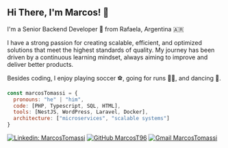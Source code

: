 ## Hi There, I'm Marcos! 👋

I'm a Senior Backend Developer 🚀 from Rafaela, Argentina 🇦🇷

I have a strong passion for creating scalable, efficient, and optimized solutions that meet the highest standards of quality. My journey has been driven by a continuous learning mindset, always aiming to improve and deliver better products.

Besides coding, I enjoy playing soccer ⚽, going for runs 🏃‍♂️, and dancing 💃.

```javascript
const marcosTomassi = {
  pronouns: "he" | "him",
  code: [PHP, Typescript, SQL, HTML],
  tools: [NestJS, WordPress, Laravel, Docker],
  architecture: ["microservices", "scalable systems"]
}
```

[![Linkedin: MarcosTomassi](https://img.shields.io/badge/-MarcosTomassi-blue?style=flatsquare&logo=Linkedin&logoColor=white&link=https://www.linkedin.com/in/marcostomassi/)](https://www.linkedin.com/in/marcostomassi)
[![GitHub MarcosT96](https://img.shields.io/github/followers/MarcosT96?label=follow&style=social)](https://github.com/MarcosT96)
[![Gmail MarcosTomassi](https://img.shields.io/badge/Gmail-marcostomassi%40gmail.com-success)](mailto:marcostomassi@gmail.com)
